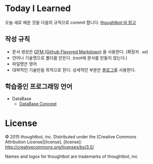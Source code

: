 # Today I Learned

오늘 새로 배운 것을 다음의 규칙으로 commit 합니다. [thoughtbot til 참고](https://github.com/thoughtbot/til)

## 작성 규칙
- 문서 생성은 [GFM (Github Flavored Markdown)](https://help.github.com/articles/github-flavored-markdown/) 을 사용한다. (확장자 `.md`)
- 언어나 기술명으로 폴더를 만든다. (root에 문서를 만들지 않는다.)
- 파일명은 영어
- 대략적인 기술만을 목적으로 한다. 상세적인 부분은 [블로그](https://kdm-korea.github.io/blog/)를 사용한다.

## 학습중인 프로그래밍 언어
- DataBase
    - [DataBase Concept](DataBase/DataBase_Concept.md)

# License
© 2015 thoughtbot, inc.
Distributed under the [Creative Commons Attribution License][license].
[license]: http://creativecommons.org/licenses/by/3.0/

Names and logos for thoughtbot are trademarks of thoughtbot, inc